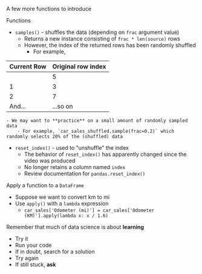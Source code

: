 
A few more functions to introduce

Functions
- `samples()` - shuffles the data (depending on `frac` argument value)
	- Returns a new instance consisting of `frac * len(source)` rows 
	- However, the index of the returned rows has been randomly shuffled
		- For example,

| Current Row | Original row index |
| ----------- | ------------------ |
|             | 5                  |
| 1           | 3                  |
| 2           | 7                  |
| And...      | ...so on           |
	- We may want to **practice** on a small amount of randomly sampled data
		- For example, `car_sales_shuffled.sample(frac=0.2)` which randomly selects 20% of the (shuffled) data
- `reset_index()` - used to "unshuffle" the index
	- The behavior of `reset_index()` has apparently changed since the video was produced 
	- No longer retains a column named `index`
	- Review documentation for `pandas.reset_index()`

Apply a function to a `DataFrame`
- Suppose we want to convert km to mi
- Use `apply()` with a `lambda` expression
	- `car_sales['Odometer (mi)'] = car_sales['Odometer (KM)'].apply(lambda x: x / 1.6)`

Remember that much of data science is about **learning**
- Try it
- Run your code
- If in doubt, search for a solution
- Try again
- If still stuck, **ask**

